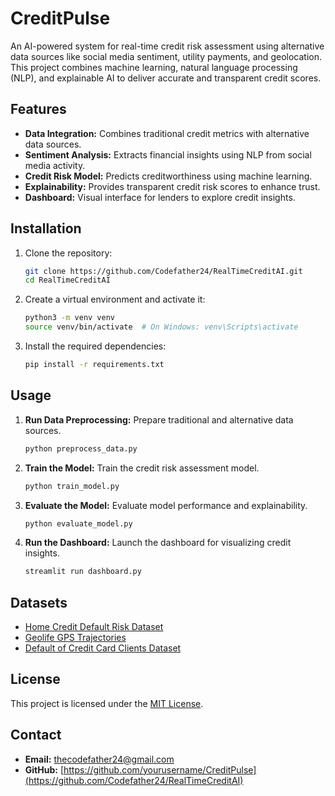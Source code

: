 # CreditPulse

An AI-powered system for real-time credit risk assessment using alternative data sources like social media sentiment, utility payments, and geolocation. This project combines machine learning, natural language processing (NLP), and explainable AI to deliver accurate and transparent credit scores.

## Features

- **Data Integration:** Combines traditional credit metrics with alternative data sources.
- **Sentiment Analysis:** Extracts financial insights using NLP from social media activity.
- **Credit Risk Model:** Predicts creditworthiness using machine learning.
- **Explainability:** Provides transparent credit risk scores to enhance trust.
- **Dashboard:** Visual interface for lenders to explore credit insights.

## Installation

1. Clone the repository:
   ```bash
   git clone https://github.com/Codefather24/RealTimeCreditAI.git
   cd RealTimeCreditAI
   ```

2. Create a virtual environment and activate it:
   ```bash
   python3 -m venv venv
   source venv/bin/activate  # On Windows: venv\Scripts\activate
   ```

3. Install the required dependencies:
   ```bash
   pip install -r requirements.txt
   ```

## Usage

1. **Run Data Preprocessing:**
   Prepare traditional and alternative data sources.
   ```bash
   python preprocess_data.py
   ```

2. **Train the Model:**
   Train the credit risk assessment model.
   ```bash
   python train_model.py
   ```

3. **Evaluate the Model:**
   Evaluate model performance and explainability.
   ```bash
   python evaluate_model.py
   ```

4. **Run the Dashboard:**
   Launch the dashboard for visualizing credit insights.
   ```bash
   streamlit run dashboard.py
   ```

## Datasets

- [Home Credit Default Risk Dataset](https://www.kaggle.com/competitions/home-credit-default-risk)
- [Geolife GPS Trajectories](https://www.microsoft.com/en-us/download/details.aspx?id=52367)
- [Default of Credit Card Clients Dataset](https://www.kaggle.com/datasets/uciml/default-of-credit-card-clients-dataset)


## License

This project is licensed under the [MIT License](LICENSE).

## Contact

- **Email:** thecodefather24@gmail.com
- **GitHub:** [https://github.com/yourusername/CreditPulse](https://github.com/Codefather24/RealTimeCreditAI)
